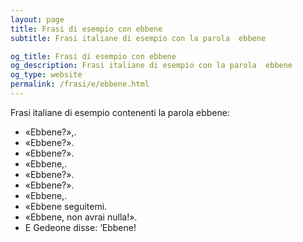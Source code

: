 ```yaml
---
layout: page
title: Frasi di esempio con ebbene 
subtitle: Frasi italiane di esempio con la parola  ebbene

og_title: Frasi di esempio con ebbene 
og_description: Frasi italiane di esempio con la parola  ebbene
og_type: website
permalink: /frasi/e/ebbene.html
---
```


Frasi italiane di esempio contenenti la parola ebbene:


- «Ebbene?»,.
- «Ebbene?».
- «Ebbene?».
- «Ebbene,.
- «Ebbene?».
- «Ebbene?».
- «Ebbene,.
- «Ebbene seguitemi.
- «Ebbene, non avrai nulla!».
- E Gedeone disse: ‘Ebbene!

